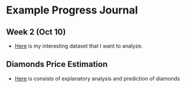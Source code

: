 # Example Progress Journal

## Week 2 (Oct 10)

+ [Here](files/Homework2.html) is my interesting dataset that I want to analyze. 

## Diamonds Price Estimation
+ [Here](files/Diamonds.html) is consists of explanatory analysis and prediction of diamonds

